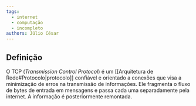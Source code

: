 ```yaml
---
tags:
  - internet
  - computação
  - incompleto
authors: Júlio César
---
```

## Definição

O TCP (_Transmission Control Protocol_) é um [[Arquitetura de Rede#Protocolo|protocolo]] confiável e orientado a conexões que visa a minimização de erros na transmissão de informações. Ele fragmenta o fluxo de bytes de entrada em mensagens e passa cada uma separadamente pela internet. A informação é posteriormente remontada.